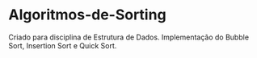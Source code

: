 # Algoritmos-de-Sorting
Criado para disciplina de Estrutura de Dados. Implementação do Bubble Sort, Insertion Sort e Quick Sort.
